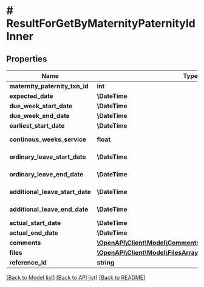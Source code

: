 # # ResultForGetByMaternityPaternityIdInner

## Properties

Name | Type | Description | Notes
------------ | ------------- | ------------- | -------------
**maternity_paternity_txn_id** | **int** | CPDId Value | [optional]
**expected_date** | **\DateTime** | ExpectedDate value | [optional]
**due_week_start_date** | **\DateTime** | DueWeekStartDate value | [optional]
**due_week_end_date** | **\DateTime** | DueWeekEndDate value | [optional]
**earliest_start_date** | **\DateTime** | EarliestStartDate value | [optional]
**continous_weeks_service** | **float** | ContinousWeeksService value | [optional]
**ordinary_leave_start_date** | **\DateTime** | OrdinaryLeaveStartDate value | [optional]
**ordinary_leave_end_date** | **\DateTime** | OrdinaryLeaveEndDate value | [optional]
**additional_leave_start_date** | **\DateTime** | AdditionalLeaveStartDate value | [optional]
**additional_leave_end_date** | **\DateTime** | AdditionalLeaveEndDate value | [optional]
**actual_start_date** | **\DateTime** | ActualStartDate value | [optional]
**actual_end_date** | **\DateTime** | ActualEndDate value | [optional]
**comments** | [**\OpenAPI\Client\Model\CommentssArrayForGetDetailInner[]**](CommentssArrayForGetDetailInner.md) | Comments for get details | [optional]
**files** | [**\OpenAPI\Client\Model\FilesArrayForMaternityPaternityInner[]**](FilesArrayForMaternityPaternityInner.md) | Files for get details | [optional]
**reference_id** | **string** | ReferenceId value | [optional]

[[Back to Model list]](../../README.md#models) [[Back to API list]](../../README.md#endpoints) [[Back to README]](../../README.md)
